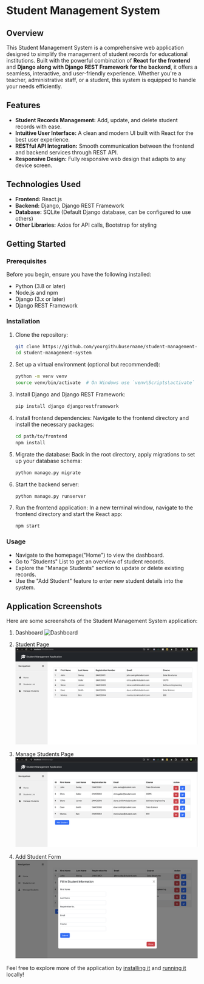 # Student Management System

## Overview
This Student Management System is a comprehensive web application designed to simplify the management of student records for educational institutions. Built with the powerful combination of **React for the frontend** and **Django along with Django REST Framework for the backend**, it offers a seamless, interactive, and user-friendly experience. Whether you're a teacher, administrative staff, or a student, this system is equipped to handle your needs efficiently.

## Features
- **Student Records Management:** Add, update, and delete student records with ease.
- **Intuitive User Interface:** A clean and modern UI built with React for the best user experience.
- **RESTful API Integration:** Smooth communication between the frontend and backend services through REST API.
- **Responsive Design:** Fully responsive web design that adapts to any device screen.

## Technologies Used
- **Frontend:** React.js
- **Backend:** Django, Django REST Framework
- **Database:** SQLite (Default Django database, can be configured to use others)
- **Other Libraries:** Axios for API calls, Bootstrap for styling

## Getting Started
### Prerequisites
Before you begin, ensure you have the following installed:
- Python (3.8 or later)
- Node.js and npm
- Django (3.x or later)
- Django REST Framework

### Installation
1. Clone the repository:
    ```bash
    git clone https://github.com/yourgithubusername/student-management-system.git
    cd student-management-system
    ```

2. Set up a virtual environment (optional but recommended):
    ```bash
    python -m venv venv
    source venv/bin/activate  # On Windows use `venv\Scripts\activate`
    ```

3. Install Django and Django REST Framework:
    ```bash
    pip install django djangorestframework
    ```

4. Install frontend dependencies:
    Navigate to the frontend directory and install the necessary packages:
    ```bash
    cd path/to/frontend
    npm install
    ```

5. Migrate the database:
    Back in the root directory, apply migrations to set up your database schema:
    ```bash
    python manage.py migrate
    ```

6. Start the backend server:
    ```bash
    python manage.py runserver
    ```

7. Run the frontend application:
    In a new terminal window, navigate to the frontend directory and start the React app:
    ```bash
    npm start
    ```

### Usage
- Navigate to the homepage("Home") to view the dashboard.
- Go to "Students" List to get an overview of student records.
- Explore the "Manage Students" section to update or delete existing records.
- Use the "Add Student" feature to enter new student details into the system.


## Application Screenshots

Here are some screenshots of the Student Management System application:

1. Dashboard
   ![Dashboard](./screenshots/SMS1.png)

2. Student Page
   ![Student List](./screenshots/SMS2.png)

3. Manage Students Page
   ![Manage Students](./screenshots/SMS3.png)

4. Add Student Form
   ![Add Student](./screenshots/SMS4.png)

Feel free to explore more of the application by [installing it](#installation) and [running it](#usage) locally!

